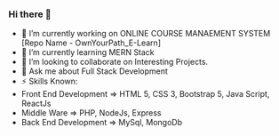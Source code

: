 ### Hi there 👋



- 🔭 I’m currently working on ONLINE COURSE MANAEMENT SYSTEM [Repo Name - OwnYourPath_E-Learn]
- 🌱 I’m currently learning MERN Stack
- 👯 I’m looking to collaborate on Interesting Projects.
- 💬 Ask me about Full Stack Development
- ⚡ Skills Known:
- Front End Development => HTML 5, CSS 3, Bootstrap 5, Java Script, ReactJs
- Middle Ware => PHP, NodeJs, Express
- Back End Development => MySql, MongoDb


